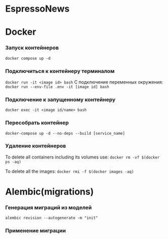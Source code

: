 # EspressoNews

# Docker

### Запуск контейнеров
`docker compose up -d`

### Подключиться к контейнеру терминалом
`docker run -it <image id> bash`
С подключение переменных окружения:
`docker run --env-file .env -it [image id] bash`

### Подключение к запущенному контейнеру
`docker exec -it <image id/name> bash`

### Пересобрать контейнер
`docker-compose up -d --no-deps --build [service_name]`

### Удаление контейнеров

To delete all containers including its volumes use:
`docker rm -vf $(docker ps -aq)`

To delete all the images:
`docker rmi -f $(docker images -aq)`

# Alembic(migrations)

### Генерация миграций из моделей
`alembic revision --autogenerate -m "init"`

### Применение миграции